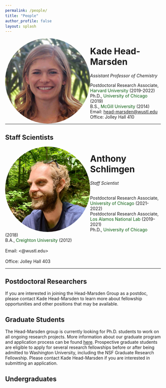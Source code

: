 ```yaml
---
permalink: /people/
title: "People"
author_profile: false
layout: splash
---
```

  

<img src="/assets/images/KHM.jpg" style = "object-fit: cover;                                 
  width: 275px;
  height: 275px;
  object-position: center 40%;
  float:left; border-radius:50%;">


# Kade Head-Marsden  
*Assistant Professor of Chemistry*

Postdoctoral Research Associate, <span style="color: #075c0d;">Harvard University</span> (2019-2022)  
Ph.D., <span style="color: #075c0d;">University of Chicago</span> (2019)  
B.S., <span style="color: #075c0d;">McGill University</span> (2014)  
Email: <head-marsden@wustl.edu>  
Office: Jolley Hall 410  

***

## Staff Scientists

<img src="/assets/images/AWS.jpeg" style = "object-fit: cover;
  width: 275px;
  height: 275px;
  object-position: center 30%;
  float:left; border-radius:50%;">
# Anthony Schlimgen
*Staff Scientist*

<br> Postdoctoral Research Associate, <span style="color: #075c0d;">University of Chicago</span> (2021-2022) 
<br> Postdoctoral Research Associate, <span style="color: #075c0d;">Los Alamos National Lab</span> (2019-2021)
<br> Ph.D., <span style="color: #075c0d;">University of Chicago</span> (2018) 
<br> B.A., <span style="color: #075c0d;">Creighton University</span> (2012)  
<br> Email: <@wustl.edu>  
<br> Office: Jolley Hall 403

***

## Postdoctoral Researchers

If you are interested in joining the Head-Marsden Group as a postdoc, please contact Kade Head-Marsden to learn more about fellowship opportunities and other positions that may be available. 

## Graduate Students

The Head-Marsden group is currently looking for Ph.D. students to work on all ongoing research projects. More information about our graduate program and application process can be found <a href="https://chemistry.wustl.edu/graduate">here</a>. Prospective graduate students are eligible to apply for several research fellowships before or after being admitted to Washington University, including the NSF Graduate Research Fellowship. Please contact Kade Head-Marsden if you are interested in submitting an application.

## Undergraduates

